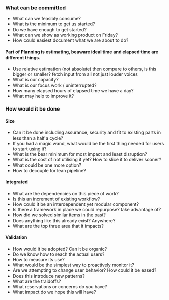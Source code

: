 
### What can be committed

* What can we feasibly consume?
* What is the minimum to get us started?
* Do we have enough to get started?
* What can we show as working product on Friday?
* How could easiest document what we are about to do?

#### Part of Planning is estimating, beaware ideal time and elapsed time are different things. 
* Use relative estimation (not absolute) then compare to others, is this bigger or smaller? fetch input from all not just louder voices
* What is our capacity? 
* What is our focus work / uninterrupted?
* How many elapsed hours of elapsed time we have a day?
* What may help to improve it?


### How would it be done

#### Size
* Can it be done including assurance, security and fit to existing parts in less than a half a cycle?
* If you had a magic wand, what would be the first thing needed for users to start using it?
* What is the bear minimum for most impact and least disruption?
* What is the cost of not utilising it yet? How to slice it to deliver sooner?
* What could be one more option?
* How to decouple for lean pipeline?

#### Integrated
* What are the dependencies on this piece of work?
* Is this an increment of existing workflow?
* How could it be an interdependent yet modular component?
* Is there a framework in place we could repurpose? take advantage of?
* How did we solved similar items in the past?
* Does anything like this already exist? Anywhere?
* What are the top three area that it impacts?

#### Validation
* How would it be adopted? Can it be organic? 
* Do we know how to reach the actual users?
* How to measure its use?
* What would be the simplest way to proactively monitor it?
* Are we attempting to change user behavior? How could it be eased?
* Does this introduce new patterns?
* What are the traidoffs?
* What reservations or concerns do you have?
* What impact do we hope this will have?
